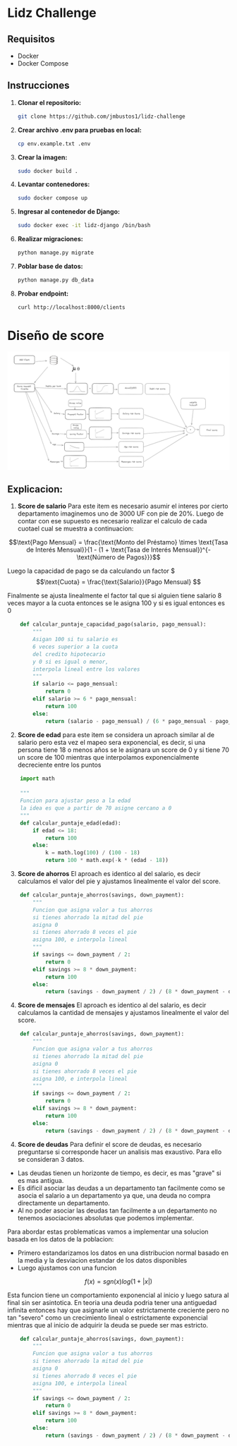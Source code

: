 # Lidz Challenge

## Requisitos
- Docker
- Docker Compose

## Instrucciones

1. **Clonar el repositorio:**
    ```bash
    git clone https://github.com/jmbustos1/lidz-challenge
    ```

2. **Crear archivo .env para pruebas en local:**
    ```bash
    cp env.example.txt .env
    ```

3. **Crear la imagen:**
    ```bash
    sudo docker build .
    ```

4. **Levantar contenedores:**
    ```bash
    sudo docker compose up
    ```
5. **Ingresar al contenedor de Django:**
    ```bash
    sudo docker exec -it lidz-django /bin/bash
    ```
6. **Realizar migraciones:**
    ```bash
    python manage.py migrate
    ```

7. **Poblar base de datos:**
    ```bash
    python manage.py db_data
    ```

8. **Probar endpoint:**
    ```bash
    curl http://localhost:8000/clients
    ```

# Diseño de score
![Diagrama del Proyecto](diagram.png)

## Explicacion:
1. **Score de salario**
Para este item es necesario asumir el interes por cierto departamento
imaginemos uno de 3000 UF con pie de 20%.
Luego de contar con ese supuesto es necesario realizar el calculo de 
cada cuotael cual se muestra a continuacion:


$$\text{Pago Mensual} = \frac{\text{Monto del Préstamo} \times \text{Tasa de Interés Mensual}}{1 - (1 + \text{Tasa de Interés Mensual})^{-\text{Número de Pagos}}}$$

Luego la capacidad de pago se da calculando un factor
$$$\text{Cuota} = \frac{\text{Salario}}{Pago Mensual} $$

Finalmente se ajusta linealmente el factor tal que si alguien tiene salario 8
veces mayor a la cuota entonces se le asigna 100 y si es igual entonces es 0


```python
    def calcular_puntaje_capacidad_pago(salario, pago_mensual):
        """
        Asigan 100 si tu salario es
        6 veces superior a la cuota
        del credito hipotecario
        y 0 si es igual o menor,
        interpola lineal entre los valores
        """
        if salario <= pago_mensual:
            return 0
        elif salario >= 6 * pago_mensual:
            return 100
        else:
            return (salario - pago_mensual) / (6 * pago_mensual - pago_mensual) * 100
```

2. **Score de edad**
para este item se considera un aproach similar al de salario pero esta vez
el mapeo sera exponencial, es decir, si una persona tiene 18 o menos años
se le asignara un score de 0 y si tiene 70 un score de 100
mientras que interpolamos exponencialmente decreciente entre los puntos

```python
    import math

    """
    Funcion para ajustar peso a la edad
    la idea es que a partir de 70 asigne cercano a 0
    """
    def calcular_puntaje_edad(edad):
        if edad <= 18:
            return 100
        else:
            k = math.log(100) / (100 - 18)
            return 100 * math.exp(-k * (edad - 18))
```

3. **Score de ahorros**
El aproach es identico al del salario, es decir calculamos el valor del pie
y ajustamos linealmente el valor del score.

```python
    def calcular_puntaje_ahorros(savings, down_payment):
        """
        Funcion que asigna valor a tus ahorros
        si tienes ahorrado la mitad del pie
        asigna 0
        si tienes ahorrado 8 veces el pie 
        asigna 100, e interpola lineal
        """
        if savings <= down_payment / 2:
            return 0
        elif savings >= 8 * down_payment:
            return 100
        else:
            return (savings - down_payment / 2) / (8 * down_payment - down_payment / 2) * 100

```

4. **Score de mensajes**
El aproach es identico al del salario, es decir calculamos la
cantidad de mensajes y ajustamos linealmente el valor del score.

```python
    def calcular_puntaje_ahorros(savings, down_payment):
        """
        Funcion que asigna valor a tus ahorros
        si tienes ahorrado la mitad del pie
        asigna 0
        si tienes ahorrado 8 veces el pie 
        asigna 100, e interpola lineal
        """
        if savings <= down_payment / 2:
            return 0
        elif savings >= 8 * down_payment:
            return 100
        else:
            return (savings - down_payment / 2) / (8 * down_payment - down_payment / 2) * 100

```

4. **Score de deudas**
Para definir el score de deudas, es necesario preguntarse si corresponde hacer un analisis mas exaustivo.
Para ello se consideran 3 datos.

- Las deudas tienen un horizonte de tiempo, es decir, es mas "grave" si es mas antigua.
- Es dificil asociar las deudas a un departamento tan facilmente como se asocia el salario a un
departamento ya que, una deuda no compra directamente un departamento.
- Al no poder asociar las deudas tan facilmente a un departamento no tenemos asociaciones absolutas
que podemos implementar.

Para abordar estas problematicas vamos a implementar una solucion basada en los datos de la poblacion:

- Primero estandarizamos los datos en una distribucion normal basado en la media y la desviacion estandar 
de los datos disponibles
- Luego ajustamos con una funcion

$$ f(x) = sgn(x)log(1+|x|)$$

Esta funcion tiene un comportamiento exponencial al inicio y luego satura al final sin
ser asintotica. En teoria una deuda podria tener una
antiguedad infinita entonces hay que asignarle un valor estrictamente creciente
pero no tan "severo" como un crecimiento lineal o estrictamente exponencial
mientras que al inicio de adquirir la deuda se puede ser mas estricto. 


```python
    def calcular_puntaje_ahorros(savings, down_payment):
        """
        Funcion que asigna valor a tus ahorros
        si tienes ahorrado la mitad del pie
        asigna 0
        si tienes ahorrado 8 veces el pie 
        asigna 100, e interpola lineal
        """
        if savings <= down_payment / 2:
            return 0
        elif savings >= 8 * down_payment:
            return 100
        else:
            return (savings - down_payment / 2) / (8 * down_payment - down_payment / 2) * 100

```